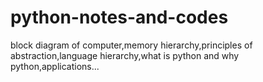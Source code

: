 # python-notes-and-codes
block diagram of computer,memory hierarchy,principles of abstraction,language hierarchy,what is python and why python,applications...

